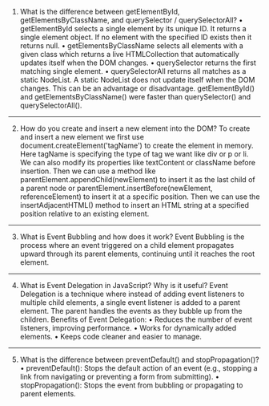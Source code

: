 1. What is the difference between getElementById, getElementsByClassName, and querySelector / querySelectorAll?
•	getElementById selects a single element by its unique ID. It returns a single element object. If no element with the specified ID exists then it returns null. 
•	getElementsByClassName selects all elements with a given class which returns a live HTMLCollection that automatically updates itself when the DOM changes.
•	querySelector returns the first matching single element.
•	querySelectorAll returns all matches as a static NodeList. A static NodeList does not update itself when the DOM changes. This can be an advantage or disadvantage.
getElementById() and getElementsByClassName() were faster than querySelector() and querySelectorAll().
________________________________________
2. How do you create and insert a new element into the DOM?
To create and insert a new element we first use document.createElement('tagName') to create the element in memory. Here tagName is specifying the type of tag we want like div or p or li. We can also modify its properties like textContent or className before insertion. Then we can use a method like parentElement.appendChild(newElement) to insert it as the last child of a parent node or parentElement.insertBefore(newElement, referenceElement) to insert it at a specific position. Then we can use the insertAdjacentHTML() method to insert an HTML string at a specified position relative to an existing element.
________________________________________
3. What is Event Bubbling and how does it work?
Event Bubbling is the process where an event triggered on a child element propagates upward through its parent elements, continuing until it reaches the root element.
________________________________________
4. What is Event Delegation in JavaScript? Why is it useful?
Event Delegation is a technique where instead of adding event listeners to multiple child elements, a single event listener is added to a parent element. The parent handles the events as they bubble up from the children.
Benefits of Event Delegation:
•	Reduces the number of event listeners, improving performance.
•	Works for dynamically added elements.
•	Keeps code cleaner and easier to manage.
________________________________________
5. What is the difference between preventDefault() and stopPropagation()?
•	preventDefault(): Stops the default action of an event (e.g., stopping a link from navigating or preventing a form from submitting).
•	stopPropagation(): Stops the event from bubbling or propagating to parent elements.
